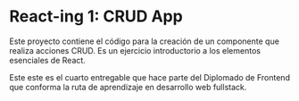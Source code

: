 # React-ing 1: CRUD App

Este proyecto contiene el código para la creación de un componente que realiza acciones CRUD. Es un ejercicio introductorio a los elementos esenciales de React.

Este este es el cuarto entregable que hace parte del Diplomado de Frontend que conforma la ruta de aprendizaje en desarrollo web fullstack.